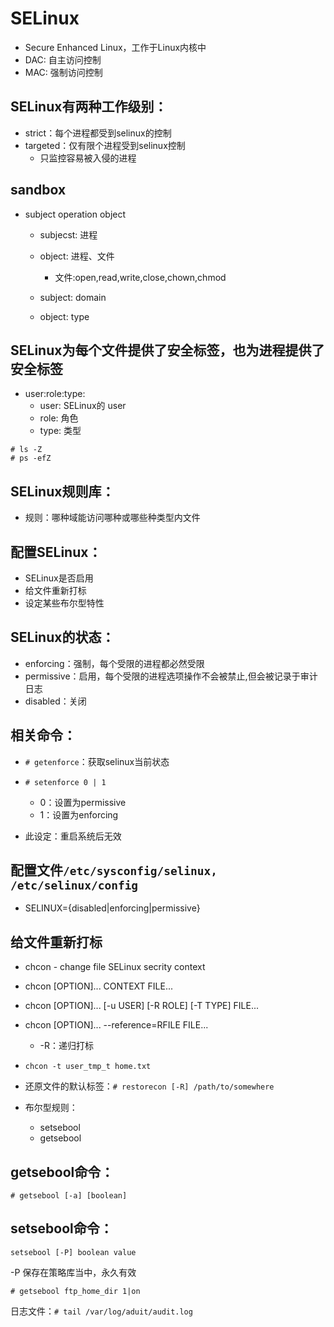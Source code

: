 # SELinux

- Secure Enhanced Linux，工作于Linux内核中
- DAC: 自主访问控制
- MAC: 强制访问控制

## SELinux有两种工作级别：

- strict：每个进程都受到selinux的控制
- targeted：仅有限个进程受到selinux控制
  - 只监控容易被入侵的进程

## sandbox

- subject operation object
  - subjecst: 进程
  - object: 进程、文件
    - 文件:open,read,write,close,chown,chmod

  - subject: domain
  - object: type

## SELinux为每个文件提供了安全标签，也为进程提供了安全标签

- user:role:type:
  - user: SELinux的 user
  - role: 角色
  - type: 类型

``` shell
# ls -Z
# ps -efZ
```

## SELinux规则库：

- 规则：哪种域能访问哪种或哪些种类型内文件

## 配置SELinux：

- SELinux是否启用
- 给文件重新打标
- 设定某些布尔型特性

## SELinux的状态：

- enforcing：强制，每个受限的进程都必然受限
- permissive：启用，每个受限的进程选项操作不会被禁止,但会被记录于审计日志
- disabled：关闭

## 相关命令：

- `# getenforce`：获取selinux当前状态
- `# setenforce 0 | 1`
  - 0：设置为permissive
  - 1：设置为enforcing

- 此设定：重启系统后无效

## 配置文件`/etc/sysconfig/selinux, /etc/selinux/config`

- SELINUX={disabled|enforcing|permissive}

## 给文件重新打标

- chcon - change file SELinux secrity context
- chcon [OPTION]... CONTEXT FILE...
- chcon [OPTION]... [-u USER] [-R ROLE] [-T TYPE] FILE...
- chcon [OPTION]... --reference=RFILE FILE...
  - -R：递归打标

- `chcon -t user_tmp_t home.txt`

- 还原文件的默认标签：`# restorecon [-R] /path/to/somewhere`

- 布尔型规则：
  - setsebool
  - getsebool

## getsebool命令：

`# getsebool [-a] [boolean]`

## setsebool命令：

`setsebool [-P] boolean value`

-P 保存在策略库当中，永久有效

`# getsebool ftp_home_dir 1|on`

日志文件：`# tail /var/log/aduit/audit.log`
